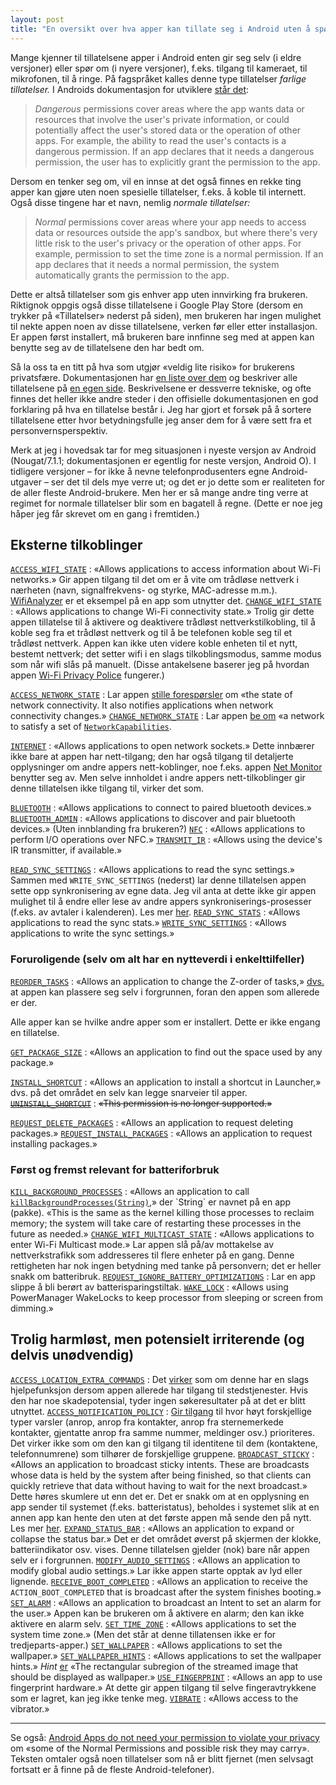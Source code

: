 ```yaml
---
layout: post
title: "En oversikt over hva apper kan tillate seg i Android uten å spørre om lov"
---
```

Mange kjenner til tillatelsene apper i Android enten gir seg selv (i eldre versjoner) eller spør om (i nyere versjoner), f.eks. tilgang til kameraet, til mikrofonen, til å ringe. På fagspråket kalles denne type tillatelser *farlige tillatelser.* I Androids dokumentasjon for utviklere [står det](https://developer.android.com/guide/topics/permissions/requesting.html#normal-dangerous):

> *Dangerous* permissions cover areas where the app wants data or resources that involve the user's private information, or could potentially affect the user's stored data or the operation of other apps. For example, the ability to read the user's contacts is a dangerous permission. If an app declares that it needs a dangerous permission, the user has to explicitly grant the permission to the app.

Dersom en tenker seg om, vil en innse at det også finnes en rekke ting apper kan gjøre uten noen spesielle tillatelser, f.eks. å koble til internett. Også disse tingene har et navn, nemlig *normale tillatelser:*

> *Normal* permissions cover areas where your app needs to access data or resources outside the app's sandbox, but where there's very little risk to the user's privacy or the operation of other apps. For example, permission to set the time zone is a normal permission. If an app declares that it needs a normal permission, the system automatically grants the permission to the app.

Dette er altså tillatelser som gis enhver app uten innvirking fra brukeren. Riktignok oppgis også disse tillatelsene i Google Play Store (dersom en trykker på «Tillatelser» nederst på siden), men brukeren har ingen mulighet til nekte appen noen av disse tillatelsene, verken før eller etter installasjon. Er appen først installert, må brukeren bare innfinne seg med at appen kan benytte seg av de tillatelsene den har bedt om.

Så la oss ta en titt på hva som utgjør «veldig lite risiko» for brukerens privatsfære. Dokumentasjonen har [en liste over dem](https://developer.android.com/guide/topics/permissions/normal-permissions.html) og beskriver alle tillatelsene på [en egen side](https://developer.android.com/reference/android/Manifest.permission.html#ACCESS_LOCATION_EXTRA_COMMANDS). Beskrivelsene er dessverre tekniske, og ofte finnes det heller ikke andre steder i den offisielle dokumentasjonen en god forklaring på hva en tillatelse består i. Jeg har gjort et forsøk på å sortere tillatelsene etter hvor betydningsfulle jeg anser dem for å være sett fra et personvernsperspektiv.

Merk at jeg i hovedsak tar for meg situasjonen i nyeste versjon av Android (Nougat/7.1.1; dokumentasjonen er egentlig for neste versjon, Android O). I tidligere versjoner – for ikke å nevne telefonprodusenters egne Android-utgaver – ser det til dels mye verre ut; og det er jo dette som er realiteten for de aller fleste Android-brukere. Men her er så mange andre ting verre at regimet for normale tillatelser blir som en bagatell å regne. (Dette er noe jeg håper jeg får skrevet om en gang i fremtiden.)

## Eksterne tilkoblinger

[`ACCESS_WIFI_STATE`](https://developer.android.com/reference/android/Manifest.permission.html#ACCESS_WIFI_STATE)
: «Allows applications to access information about Wi-Fi networks.» Gir appen tilgang til det om er å vite om trådløse nettverk i nærheten (navn, signalfrekvens- og styrke, MAC-adresse m.m.). [WifiAnalyzer](https://vremsoftwaredevelopment.github.io/WiFiAnalyzer/) er et eksempel på en app som utnytter det.
[`CHANGE_WIFI_STATE`](https://developer.android.com/reference/android/Manifest.permission.html#CHANGE_WIFI_STATE)
: «Allows applications to change Wi-Fi connectivity state.» Trolig gir dette appen tillatelse til å aktivere og deaktivere trådløst nettverkstilkobling, til å koble seg fra et trådløst nettverk og til å be telefonen koble seg til et trådløst nettverk. Appen kan ikke uten videre koble enheten til et nytt, bestemt nettverk; det setter wifi i en slags tilkoblingsmodus, samme modus som når wifi slås på manuelt. (Disse antakelsene baserer jeg på hvordan appen [Wi-Fi Privacy Police](https://github.com/BramBonne/privacypolice) fungerer.)


[`ACCESS_NETWORK_STATE`](https://developer.android.com/reference/android/Manifest.permission.html#ACCESS_NETWORK_STATE)
: Lar appen [stille forespørsler](https://developer.android.com/reference/android/net/ConnectivityManager.html) om «the state of network connectivity. It also notifies applications when network connectivity changes.»
[`CHANGE_NETWORK_STATE`](https://developer.android.com/reference/android/Manifest.permission.html#CHANGE_NETWORK_STATE)
: Lar appen [be om](https://developer.android.com/reference/android/net/ConnectivityManager.html) «a network to satisfy a set of [`NetworkCapabilities`](https://developer.android.com/reference/android/net/NetworkCapabilities.html).


[`INTERNET`](https://developer.android.com/reference/android/Manifest.permission.html#KILL_BACKGROUND_PROCESSES)
: «Allows applications to open network sockets.» Dette innbærer ikke bare at appen har nett-tilgang; den har også tilgang til detaljerte opplysninger om andre appers nett-koblinger, noe f.eks. appen [Net Monitor](https://github.com/SecUSo/privacy-friendly-netmonitor) benytter seg av. Men selve innholdet i andre appers nett-tilkoblinger gir denne tillatelsen ikke tilgang til, virker det som.


[`BLUETOOTH`](https://developer.android.com/reference/android/Manifest.permission.html#BLUETOOTH)
: «Allows applications to connect to paired bluetooth devices.»
[`BLUETOOTH_ADMIN`](https://developer.android.com/reference/android/Manifest.permission.html#BLUETOOTH_ADMIN)
: «Allows applications to discover and pair bluetooth devices.» (Uten innblanding fra brukeren?)
[`NFC`](https://developer.android.com/reference/android/Manifest.permission.html#NFC)
: «Allows applications to perform I/O operations over NFC.»
[`TRANSMIT_IR`](https://developer.android.com/reference/android/Manifest.permission.html#TRANSMIT_IR)
: «Allows using the device's IR transmitter, if available.»


[`READ_SYNC_SETTINGS`](https://developer.android.com/reference/android/Manifest.permission.html#READ_SYNC_SETTINGS)
: «Allows applications to read the sync settings.» Sammen med `WRITE_SYNC_SETTINGS` (nederst) lar denne tillatelsen appen sette opp synkronisering av egne data. Jeg vil anta at dette ikke gir appen mulighet til å endre eller lese av andre appers synkroniserings-prosesser (f.eks. av avtaler i kalenderen). Les mer [her](https://developer.android.com/training/sync-adapters/creating-sync-adapter.html).
[`READ_SYNC_STATS`](https://developer.android.com/reference/android/Manifest.permission.html#READ_SYNC_STATS)
: «Allows applications to read the sync stats.»
[`WRITE_SYNC_SETTINGS`](https://developer.android.com/reference/android/Manifest.permission.html#WRITE_SYNC_SETTINGS)
: «Allows applications to write the sync settings.»


### Foruroligende (selv om alt har en nytteverdi i enkelttilfeller)

[`REORDER_TASKS`](https://developer.android.com/reference/android/Manifest.permission.html#REORDER_TASKS)
: «Allows an application to change the Z-order of tasks,» [dvs.](https://developer.android.com/guide/components/activities/tasks-and-back-stack.html) at appen kan plassere seg selv i forgrunnen, foran den appen som allerede er der.


Alle apper kan se hvilke andre apper som er installert. Dette er ikke engang en tillatelse.

[`GET_PACKAGE_SIZE`](https://developer.android.com/reference/android/Manifest.permission.html#GET_PACKAGE_SIZE)
: «Allows an application to find out the space used by any package.»


[`INSTALL_SHORTCUT`](https://developer.android.com/reference/android/Manifest.permission.html#INSTALL_SHORTCUT)
: «Allows an application to install a shortcut in Launcher,» dvs. på det området en selv kan legge snarveier til apper.
[~~`UNINSTALL_SHORTCUT`~~](https://developer.android.com/reference/android/Manifest.permission.html#UNINSTALL_SHORTCUT)
: ~~«This permission is no longer supported.»~~


[`REQUEST_DELETE_PACKAGES`](https://developer.android.com/reference/android/Manifest.permission.html#REQUEST_INSTALL_PACKAGES)
: «Allows an application to request deleting packages.»
[`REQUEST_INSTALL_PACKAGES`](https://developer.android.com/reference/android/Manifest.permission.html#REQUEST_INSTALL_PACKAGES)
: «Allows an application to request installing packages.»


### Først og fremst relevant for batteriforbruk

[`KILL_BACKGROUND_PROCESSES`](https://developer.android.com/reference/android/Manifest.permission.html#KILL_BACKGROUND_PROCESSES)
: «Allows an application to call [`killBackgroundProcesses(String)`](https://developer.android.com/reference/android/app/ActivityManager.html#killBackgroundProcesses(java.lang.String)),» der `String` er navnet på en app (pakke). «This is the same as the kernel killing those processes to reclaim memory; the system will take care of restarting these processes in the future as needed.»
[`CHANGE_WIFI_MULTICAST_STATE`](https://developer.android.com/reference/android/Manifest.permission.html#CHANGE_WIFI_MULTICAST_STATE)
: «Allows applications to enter Wi-Fi Multicast mode.» Lar appen slå på/av mottakelse av nettverkstrafikk som addresseres til flere enheter på en gang. Denne rettigheten har nok ingen betydning med tanke på personvern; det er heller snakk om batteribruk.
[`REQUEST_IGNORE_BATTERY_OPTIMIZATIONS`](https://developer.android.com/reference/android/Manifest.permission.html#REQUEST_IGNORE_BATTERY_OPTIMIZATIONS)
: Lar en app slippe å bli berørt av batterisparingstiltak.
[`WAKE_LOCK`](https://developer.android.com/reference/android/Manifest.permission.html#WAKE_LOCK)
: «Allows using PowerManager WakeLocks to keep processor from sleeping or screen from dimming.»


## Trolig harmløst, men potensielt irriterende (og delvis unødvendig)

[`ACCESS_LOCATION_EXTRA_COMMANDS`](https://developer.android.com/reference/android/Manifest.permission.html#ACCESS_LOCATION_EXTRA_COMMANDS)
: Det [virker](https://stackoverflow.com/questions/9917888/android-access-location-extra-commands-permission-uses) som om denne har en slags hjelpefunksjon dersom appen allerede har tilgang til stedstjenester. Hvis den har noe skadepotensial, tyder ingen søkeresultater på at det er blitt utnyttet.
[`ACCESS_NOTIFICATION_POLICY`](https://developer.android.com/reference/android/Manifest.permission.html#ACCESS_NOTIFICATION_POLICY)
: [Gir tilgang](https://developer.android.com/reference/android/app/NotificationManager.Policy.html) til hvor høyt forskjellige typer varsler (anrop, anrop fra kontakter, anrop fra sternemerkede kontakter, gjentatte anrop fra samme nummer, meldinger osv.) prioriteres. Det virker ikke som om den kan gi tilgang til identitene til dem (kontaktene, telefonnumrene) som tilhører de forskjellige gruppene.
[`BROADCAST_STICKY`](https://developer.android.com/reference/android/Manifest.permission.html#BROADCAST_STICKY)
: «Allows an application to broadcast sticky intents. These are broadcasts whose data is held by the system after being finished, so that clients can quickly retrieve that data without having to wait for the next broadcast.» Dette høres skumlere ut enn det er. Det er snakk om at en opplysning en app sender til systemet (f.eks. batteristatus), beholdes i systemet slik at en annen app kan hente den uten at det første appen må sende den på nytt. Les mer [her](https://stackoverflow.com/questions/26038839/knowing-about-sticky-intent-in-android).
[`EXPAND_STATUS_BAR`](https://developer.android.com/reference/android/Manifest.permission.html#EXPAND_STATUS_BAR)
: «Allows an application to expand or collapse the status bar.» Det er det området øverst på skjermen der klokke, batteriindikator osv. vises. Denne tillatelsen gjelder (nok) bare når appen selv er i forgrunnen.
[`MODIFY_AUDIO_SETTINGS`](https://developer.android.com/reference/android/Manifest.permission.html#MODIFY_AUDIO_SETTINGS)
: «Allows an application to modify global audio settings.» Lar ikke appen starte opptak av lyd eller lignende.
[`RECEIVE_BOOT_COMPLETED`](https://developer.android.com/reference/android/Manifest.permission.html#RECEIVE_BOOT_COMPLETED)
: «Allows an application to receive the `ACTION_BOOT_COMPLETED` that is broadcast after the system finishes booting.»
[`SET_ALARM`](https://developer.android.com/reference/android/Manifest.permission.html#SET_ALARM)
: «Allows an application to broadcast an Intent to set an alarm for the user.» Appen kan be brukeren om å aktivere en alarm; den kan ikke aktivere en alarm selv.
[`SET_TIME_ZONE`](https://developer.android.com/reference/android/Manifest.permission.html#SET_TIME_ZONE)
: «Allows applications to set the system time zone.» (Men det står at denne tillatensen ikke er for tredjeparts-apper.)
[`SET_WALLPAPER`](https://developer.android.com/reference/android/Manifest.permission.html#SET_WALLPAPER)
: «Allows applications to set the wallpaper.»
[`SET_WALLPAPER_HINTS`](https://developer.android.com/reference/android/Manifest.permission.html#SET_WALLPAPER_HINTS)
: «Allows applications to set the wallpaper hints.» *Hint* [er](https://developer.android.com/reference/android/app/WallpaperManager.html) «The rectangular subregion of the streamed image that should be displayed as wallpaper.»
[`USE_FINGERPRINT`](https://developer.android.com/reference/android/Manifest.permission.html#USE_FINGERPRINT)
: «Allows an app to use fingerprint hardware.» At dette gir appen tilgang til selve fingeravtrykkene som er lagret, kan jeg ikke tenke meg.
[`VIBRATE`](https://developer.android.com/reference/android/Manifest.permission.html#VIBRATE)
: «Allows access to the vibrator.»

* * *

Se også: [Android Apps do not need your permission to violate your privacy](https://growthbug.com/android-apps-do-not-need-your-permission-to-violate-your-privacy-a9f94bb497a0) om «some of the Normal Permissions and possible risk they may carry». Teksten omtaler også noen tillatelser som nå er blitt fjernet (men selvsagt fortsatt er å finne på de fleste Android-telefoner).

